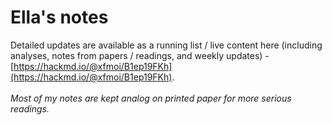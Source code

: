# Ella's notes

Detailed updates are available as a running list / live content here (including analyses, notes from papers / readings, and weekly updates) - [https://hackmd.io/@xfmoi/B1ep19FKh](https://hackmd.io/@xfmoi/B1ep19FKh).
<br>
<br> *Most of my notes are kept analog on printed paper for more serious readings.*
